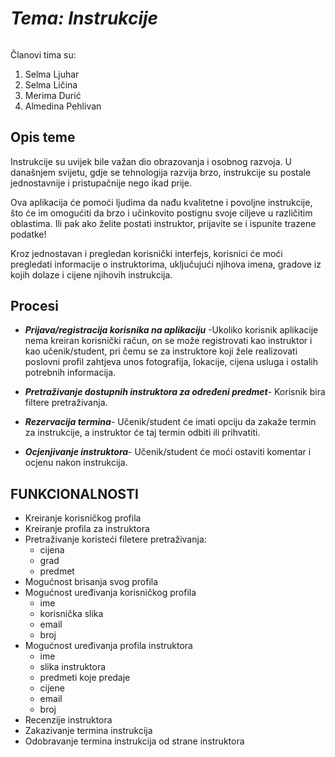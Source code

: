 # _Tema: Instrukcije_

######
Članovi tima su:
1. Selma Ljuhar
2. Selma Ličina
3. Merima Durić
4. Almedina Pehlivan


## **Opis teme**

Instrukcije su uvijek bile važan dio obrazovanja i osobnog razvoja. U današnjem svijetu, gdje se tehnologija razvija brzo, instrukcije su postale jednostavnije i pristupačnije nego ikad prije.

Ova aplikacija će pomoći ljudima da nađu kvalitetne i povoljne instrukcije, što će im omogućiti da brzo i učinkovito postignu svoje ciljeve u različitim oblastima. Ili pak ako želite postati instruktor, prijavite se i ispunite trazene podatke!

Kroz jednostavan i pregledan korisnički interfejs, korisnici će moći pregledati informacije o instruktorima, uključujući njihova imena, gradove iz kojih dolaze i cijene njihovih instrukcija.


## **Procesi**

- **_Prijava/registracija korisnika na aplikaciju_**
  -Ukoliko korisnik aplikacije nema kreiran korisnički račun, on se može registrovati kao instruktor i kao učenik/student, pri čemu se za instruktore koji žele realizovati poslovni profil zahtjeva unos fotografija, lokacije, cijena usluga i ostalih potrebnih informacija.

- **_Pretraživanje dostupnih instruktora za određeni predmet_**-
  Korisnik bira filtere pretraživanja.

- **_Rezervacija termina_**-
Učenik/student će imati opciju da zakaže termin za instrukcije, a instruktor će taj termin odbiti ili prihvatiti.

- **_Ocjenjivanje instruktora_**-
Učenik/student će moći ostaviti komentar i ocjenu nakon instrukcija.


## **FUNKCIONALNOSTI**
- Kreiranje korisničkog profila
- Kreiranje profila za instruktora
- Pretraživanje koristeći filetere pretraživanja:
    - cijena
    - grad
    - predmet
- Mogućnost brisanja svog profila 
- Mogućnost uređivanja korisničkog profila
    - ime
    - korisnička slika
    - email
    - broj
- Mogućnost uređivanja profila instruktora
    - ime
    - slika instruktora
    - predmeti koje predaje
    - cijene
    - email
    - broj
- Recenzije instruktora
- Zakazivanje termina instrukcija
- Odobravanje termina instrukcija od strane instruktora

